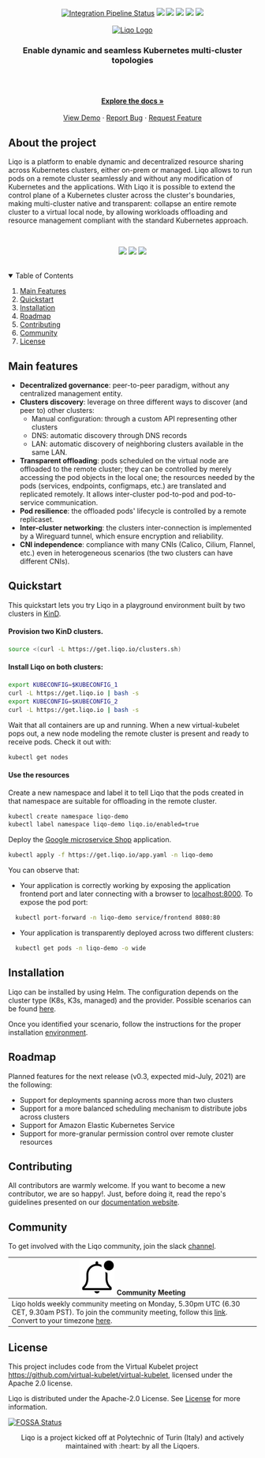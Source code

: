 <p align="center">
  <a href="https://github.com/liqotech/liqo/actions"><img src="https://github.com/liqotech/liqo/workflows/Go/badge.svg" alt="Integration Pipeline Status"></a>
  <a href="https://goreportcard.com/github.com/liqotech/liqo"><img src=https://goreportcard.com/badge/github.com/liqotech/liqo></a>
  <a href="https://coveralls.io/repos/github/liqotech/liqo" alt="Liqo Test Coverage"></a><img src=https://coveralls.io/repos/github/liqotech/liqo/badge.svg?branch=master></a>
  <img src=https://app.fossa.com/api/projects/git%2Bgithub.com%2Fliqotech%2Fliqo.svg?type=shield>
  <a href="https://join.slack.com/t/liqo-io/shared_invite/zt-h20212gg-g24YvN6MKiD9bacFeqZttQ"><img src=https://img.shields.io/badge/slack-liqo.io-yellow></a>
  <a href="https://twitter.com/liqo_io"><img src=https://img.shields.io/twitter/url/https/twitter.com/liqo_io.svg?style=social&label=Follow%20%40liqo_io></a>

  <br />
  <br />

  <a href="https://github.com/liqotech/liqo">
    <img alt="Liqo Logo" src="https://doc.liqo.io/images/logo-liqo-blue.svg" height="80">
  </a>

  <h3 align="center">Enable dynamic and seamless Kubernetes multi-cluster topologies</h3>
  <br />
  <br />
</p>

<p align="center">
    <a href="https://doc.liqo.io/"><strong>Explore the docs »</strong></a>
    <br />
    <br />
    <a href="https://www.youtube.com/watch?v=tHCKGwnmuAA&t=1s&ab_channel=Liqo">View Demo</a>
    ·
    <a href="https://github.com/liqotech/liqo/issues/new?assignees=&labels=&template=bug_report.md&title=">Report Bug</a>
    ·
    <a href="https://github.com/liqotech/liqo/issues/new?assignees=&labels=enhancement&template=feature_request.md&title=%5BFeature%5D">Request Feature</a>
</p>



## About the project
Liqo is a platform to enable dynamic and decentralized resource sharing across Kubernetes clusters, either on-prem or managed. Liqo allows to run pods on a remote cluster seamlessly and without any modification of Kubernetes and the applications. With Liqo it is possible to extend the control plane of a Kubernetes cluster across the cluster's boundaries, making multi-cluster native and transparent: collapse an entire remote cluster to a virtual local node, by allowing workloads offloading and resource management compliant with the standard Kubernetes approach.

<br />
<p align="center">
  <img src=https://img.shields.io/badge/Google%20GKE-supported-green>
  <img src=https://img.shields.io/badge/Azure%20AKS-supported-green>
  <img src=https://img.shields.io/badge/Amazon%20EKS-in%20progress-orange>
</p>
<br />

<details open="open">
  <summary>Table of Contents</summary>
  <ol>
    <li><a href="#mainfeatures">Main Features</li>
    <li><a href="#quickstart">Quickstart</a></li>
    <li><a href="#installation">Installation</a></li>
    <li><a href="#roadmap">Roadmap</a></li>
    <li><a href="#contributing">Contributing</a></li>
    <li><a href="#community">Community</a></li>
    <li><a href="#license">License</a></li>
  </ol>
</details>

## Main features

* **Decentralized governance**: peer-to-peer paradigm, without any centralized management entity.
* **Clusters discovery**: leverage on three different ways to discover (and peer to) other clusters:
  * Manual configuration: through a custom API representing other clusters
  * DNS: automatic discovery through DNS records
  * LAN: automatic discovery of neighboring clusters available in the same LAN.
* **Transparent offloading**: pods scheduled on the virtual node are offloaded to the remote cluster; they can be controlled by merely accessing the pod objects in the local one; the resources needed by the pods (services, endpoints, configmaps, etc.) are translated and replicated remotely. It allows inter-cluster pod-to-pod and pod-to-service communication.
* **Pod resilience**: the offloaded pods' lifecycle is controlled by a remote replicaset.
* **Inter-cluster networking**: the clusters inter-connection is implemented by a Wireguard tunnel, which ensure encryption and reliability.
* **CNI independence**: compliance with many CNIs (Calico, Cilium, Flannel, etc.) even in heterogeneous scenarios (the two clusters can have different CNIs).

## Quickstart

This quickstart lets you try Liqo in a playground environment built by two clusters in [KinD](https://kind.sigs.k8s.io/).

#### __Provision__ two KinD clusters.

```bash
source <(curl -L https://get.liqo.io/clusters.sh)
```

#### __Install__ Liqo on both clusters:

```bash
export KUBECONFIG=$KUBECONFIG_1
curl -L https://get.liqo.io | bash -s
export KUBECONFIG=$KUBECONFIG_2
curl -L https://get.liqo.io | bash -s
```

Wait that all containers are up and running. When a new virtual-kubelet pops out, a new node modeling the remote cluster is present and ready to receive pods. Check it out with:

```bash
kubectl get nodes
```

#### __Use__ the resources

Create a new namespace and label it to tell Liqo that the pods created in that namespace are suitable for offloading in the remote cluster.

```bash
kubectl create namespace liqo-demo
kubectl label namespace liqo-demo liqo.io/enabled=true
```

Deploy the [Google microservice Shop](https://github.com/GoogleCloudPlatform/microservices-demo) application. 

```bash
kubectl apply -f https://get.liqo.io/app.yaml -n liqo-demo
```

You can observe that:

* Your application is correctly working by exposing the application frontend port and later connecting with a browser to [localhost:8000](localhost:8000). To expose the pod port:
```bash
  kubectl port-forward -n liqo-demo service/frontend 8080:80
```
* Your application is transparently deployed across two different clusters:
```bash
  kubectl get pods -n liqo-demo -o wide  
``` 

## Installation

Liqo can be installed by using Helm. The configuration depends on the cluster type (K8s, K3s, managed) and the provider. Possible scenarios can be found [here](https://doc.liqo.io/user/scenarios/).

Once you identified your scenario, follow the instructions for the proper installation [environment]("https://doc.liqo.io/user/install/").

## Roadmap

Planned features for the next release (v0.3, expected mid-July, 2021) are the following:

* Support for deployments spanning across more than two clusters
* Support for a more balanced scheduling mechanism to distribute jobs across clusters
* Support for Amazon Elastic Kubernetes Service
* Support for more-granular permission control over remote cluster resources

## Contributing

All contributors are warmly welcome. If you want to become a new contributor, we are so happy!. Just, before doing it, read the repo's guidelines presented on our [documentation website](https://doc.liqo.io/contributing/).

## Community

To get involved with the Liqo community, join the slack [channel](https://join.slack.com/t/liqo-io/shared_invite/zt-h20212gg-g24YvN6MKiD9bacFeqZttQ).

|![notification](docs/images/readme/bell-outline-badged.svg) Community Meeting|
|------------------|
|Liqo holds weekly community meeting on Monday, 5.30pm UTC (6.30 CET, 9.30am PST). To join the community meeting, follow this [link](https://meet.google.com/dyr-ieso-smu). Convert to your timezone [here](https://www.thetimezoneconverter.com/?t=17:30&tz=UTC%20%28Universal%20Time%20Coordinated%29).|

## License

This project includes code from the  Virtual Kubelet project https://github.com/virtual-kubelet/virtual-kubelet, licensed under the Apache 2.0 license.

Liqo is distributed under the Apache-2.0 License. See [License](LICENSE) for more information.

[![FOSSA Status](https://app.fossa.com/api/projects/git%2Bgithub.com%2Fliqotech%2Fliqo.svg?type=large)](https://app.fossa.com/projects/git%2Bgithub.com%2Fliqotech%2Fliqo?ref=badge_large)

<p align="center">
Liqo is a project kicked off at Polytechnic of Turin (Italy) and actively maintained with :heart: by all the Liqoers.
</p>
